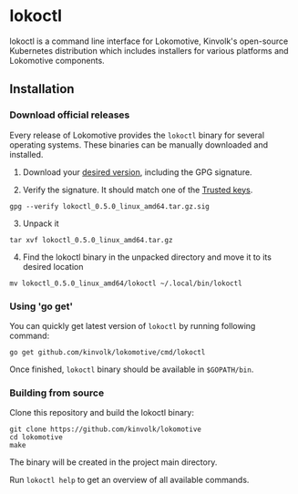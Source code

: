 # lokoctl

lokoctl is a command line interface for Lokomotive, Kinvolk's open-source Kubernetes distribution
which includes installers for various platforms and Lokomotive components.

## Installation

### Download official releases

Every release of Lokomotive provides the `lokoctl` binary for several operating systems.
These binaries can be manually downloaded and installed.

1. Download your [desired version](https://github.com/kinvolk/lokomotive/releases), including the GPG
   signature.

2. Verify the signature. It should match one of the [Trusted
   keys](https://github.com/kinvolk/lokomotive/blob/master/docs/release-process/KEYS.md).

```console
gpg --verify lokoctl_0.5.0_linux_amd64.tar.gz.sig
```

3. Unpack it

```console
tar xvf lokoctl_0.5.0_linux_amd64.tar.gz
```

4. Find the lokoctl binary in the unpacked directory and move it to its desired location

```console
mv lokoctl_0.5.0_linux_amd64/lokoctl ~/.local/bin/lokoctl
```

### Using 'go get'

You can quickly get latest version of `lokoctl` by running following command:
```console
go get github.com/kinvolk/lokomotive/cmd/lokoctl
```

Once finished, `lokoctl` binary should be available in `$GOPATH/bin`.

### Building from source

Clone this repository and build the lokoctl binary:

```console
git clone https://github.com/kinvolk/lokomotive
cd lokomotive
make
```

The binary will be created in the project main directory.

Run `lokoctl help` to get an overview of all available commands.

